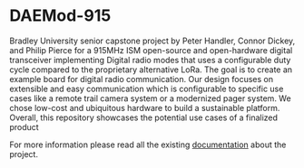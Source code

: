# DAEMod-915
Bradley University senior capstone project by Peter Handler, Connor Dickey, and Philip Pierce for a 915MHz ISM open-source and open-hardware digital transceiver implementing Digital radio modes that uses a configurable duty cycle compared to the proprietary alternative LoRa. The goal is to create an example board for digital radio communication. Our design focuses on extensible and easy communication which is configurable to specific use cases like a remote trail camera system or a modernized pager system. We chose low-cost and ubiquitous hardware to build a sustainable platform. Overall, this repository showcases the potential use cases of a finalized product

For more information please read all the existing [documentation](./docs/) about the project. 




